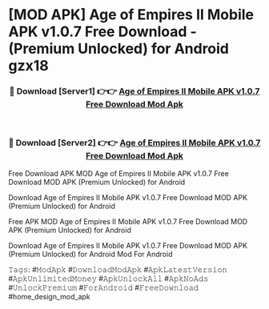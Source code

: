 # [MOD APK] Age of Empires II Mobile APK v1.0.7 Free Download - (Premium Unlocked) for Android gzx18



<div align="center">
<h3>🔴 Download [Server1] 👉👉 <a href="https://momento.my/?title=Age_of_Empires_II_Mobile_APK_v1.0.7_Free_Download">Age of Empires II Mobile APK v1.0.7 Free Download Mod Apk</a></h3><br>

<h3>🔴 Download [Server2] 👉👉 <a href="https://momento.my/?title=Age_of_Empires_II_Mobile_APK_v1.0.7_Free_Download">Age of Empires II Mobile APK v1.0.7 Free Download Mod Apk</a></h3>
</div>



Free Download APK MOD Age of Empires II Mobile APK v1.0.7 Free Download MOD APK (Premium Unlocked) for Android

Download Age of Empires II Mobile APK v1.0.7 Free Download MOD APK (Premium Unlocked) for Android

Free APK MOD Age of Empires II Mobile APK v1.0.7 Free Download MOD APK (Premium Unlocked) for Android

Download Age of Empires II Mobile APK v1.0.7 Free Download MOD APK (Premium Unlocked) for Android Mod For Android

𝚃𝚊𝚐𝚜: #𝙼𝚘𝚍𝙰𝚙𝚔 #𝙳𝚘𝚠𝚗𝚕𝚘𝚊𝚍𝙼𝚘𝚍𝙰𝚙𝚔 #𝙰𝚙𝚔𝙻𝚊𝚝𝚎𝚜𝚝𝚅𝚎𝚛𝚜𝚒𝚘𝚗 #𝙰𝚙𝚔𝚄𝚗𝚕𝚒𝚖𝚒𝚝𝚎𝚍𝙼𝚘𝚗𝚎𝚢 #𝙰𝚙𝚔𝚄𝚗𝚕𝚘𝚌𝚔𝙰𝚕𝚕 #𝙰𝚙𝚔𝙽𝚘𝙰𝚍𝚜 #𝚄𝚗𝚕𝚘𝚌𝚔𝙿𝚛𝚎𝚖𝚒𝚞𝚖 #𝙵𝚘𝚛𝙰𝚗𝚍𝚛𝚘𝚒𝚍 #𝙵𝚛𝚎𝚎𝙳𝚘𝚠𝚗𝚕𝚘𝚊𝚍 #home_design_mod_apk
